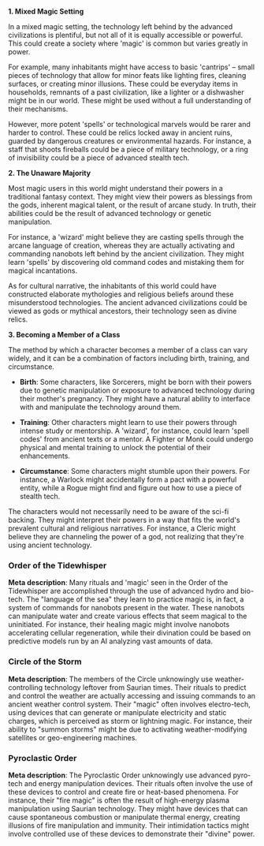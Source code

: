 **1. Mixed Magic Setting**

In a mixed magic setting, the technology left behind by the advanced civilizations is plentiful, but not all of it is equally accessible or powerful. This could create a society where 'magic' is common but varies greatly in power.

For example, many inhabitants might have access to basic 'cantrips' – small pieces of technology that allow for minor feats like lighting fires, cleaning surfaces, or creating minor illusions. These could be everyday items in households, remnants of a past civilization, like a lighter or a dishwasher might be in our world. These might be used without a full understanding of their mechanisms.

However, more potent 'spells' or technological marvels would be rarer and harder to control. These could be relics locked away in ancient ruins, guarded by dangerous creatures or environmental hazards. For instance, a staff that shoots fireballs could be a piece of military technology, or a ring of invisibility could be a piece of advanced stealth tech.

**2. The Unaware Majority**

Most magic users in this world might understand their powers in a traditional fantasy context. They might view their powers as blessings from the gods, inherent magical talent, or the result of arcane study. In truth, their abilities could be the result of advanced technology or genetic manipulation.

For instance, a 'wizard' might believe they are casting spells through the arcane language of creation, whereas they are actually activating and commanding nanobots left behind by the ancient civilization. They might learn 'spells' by discovering old command codes and mistaking them for magical incantations.

As for cultural narrative, the inhabitants of this world could have constructed elaborate mythologies and religious beliefs around these misunderstood technologies. The ancient advanced civilizations could be viewed as gods or mythical ancestors, their technology seen as divine relics.

**3. Becoming a Member of a Class**

The method by which a character becomes a member of a class can vary widely, and it can be a combination of factors including birth, training, and circumstance.

-   **Birth**: Some characters, like Sorcerers, might be born with their powers due to genetic manipulation or exposure to advanced technology during their mother's pregnancy. They might have a natural ability to interface with and manipulate the technology around them.
    
-   **Training**: Other characters might learn to use their powers through intense study or mentorship. A 'wizard', for instance, could learn 'spell codes' from ancient texts or a mentor. A Fighter or Monk could undergo physical and mental training to unlock the potential of their enhancements.
    
-   **Circumstance**: Some characters might stumble upon their powers. For instance, a Warlock might accidentally form a pact with a powerful entity, while a Rogue might find and figure out how to use a piece of stealth tech.
    

The characters would not necessarily need to be aware of the sci-fi backing. They might interpret their powers in a way that fits the world's prevalent cultural and religious narratives. For instance, a Cleric might believe they are channeling the power of a god, not realizing that they're using ancient technology.

### Order of the Tidewhisper

**Meta description**: Many rituals and 'magic' seen in the Order of the Tidewhisper are accomplished through the use of advanced hydro and bio-tech. The "language of the sea" they learn to practice magic is, in fact, a system of commands for nanobots present in the water. These nanobots can manipulate water and create various effects that seem magical to the uninitiated. For instance, their healing magic might involve nanobots accelerating cellular regeneration, while their divination could be based on predictive models run by an AI analyzing vast amounts of data.

### Circle of the Storm

**Meta description**: The members of the Circle unknowingly use weather-controlling technology leftover from Saurian times. Their rituals to predict and control the weather are actually accessing and issuing commands to an ancient weather control system. Their "magic" often involves electro-tech, using devices that can generate or manipulate electricity and static charges, which is perceived as storm or lightning magic. For instance, their ability to "summon storms" might be due to activating weather-modifying satellites or geo-engineering machines.

### Pyroclastic Order

**Meta description**: The Pyroclastic Order unknowingly use advanced pyro-tech and energy manipulation devices. Their rituals often involve the use of these devices to control and create fire or heat-based phenomena. For instance, their "fire magic" is often the result of high-energy plasma manipulation using Saurian technology. They might have devices that can cause spontaneous combustion or manipulate thermal energy, creating illusions of fire manipulation and immunity. Their intimidation tactics might involve controlled use of these devices to demonstrate their "divine" power.